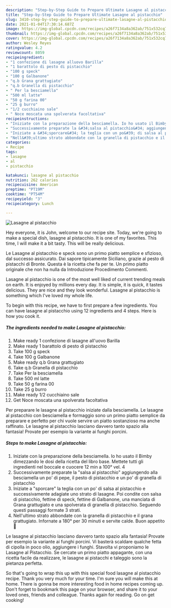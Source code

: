 ```yaml
---
description: "Step-by-Step Guide to Prepare Ultimate Lasagne al pistacchio"
title: "Step-by-Step Guide to Prepare Ultimate Lasagne al pistacchio"
slug: 3410-step-by-step-guide-to-prepare-ultimate-lasagne-al-pistacchio
date: 2021-01-04T17:30:14.687Z
image: https://img-global.cpcdn.com/recipes/a26f7134a8a362ab/751x532cq70/lasagne-al-pistacchio-recipe-main-photo.jpg
thumbnail: https://img-global.cpcdn.com/recipes/a26f7134a8a362ab/751x532cq70/lasagne-al-pistacchio-recipe-main-photo.jpg
cover: https://img-global.cpcdn.com/recipes/a26f7134a8a362ab/751x532cq70/lasagne-al-pistacchio-recipe-main-photo.jpg
author: Wesley Reyes
ratingvalue: 4.2
reviewcount: 8059
recipeingredient:
- "1 confezione di lasagne alluovo Barilla"
- "1 barattolo di pesto di pistacchio"
- "100 g speck"
- "100 g Galbanone"
- "q.b Grana grattugiato"
- "q.b Granella di pistacchio"
- " Per la besciamella"
- "500 ml latte"
- "50 g farina 00"
- "25 g burro"
- "1/2 cucchiaino sale"
- " Noce moscata una spolverata facoltativa"
recipeinstructions:
- "Iniziate con la preparazione della besciamella. Io ho usato il Bimby dimezzando le dosi della ricetta del libro base. Mettete tutti gli ingredienti nel boccale e cuocere 12 min a 100° vel. 4"
- "Successivamente preparate la &#34;salsa al pistacchio&#34; aggiungendo alla besciamella un po&#39; di pepe, il pesto di pistacchio e un po&#39; di granella di pistacchio"
- "Iniziate a &#34;sporcare&#34; la teglia con un po&#39; di salsa al pistacchio e successivamente adagiate uno strato di lasagne. Poi condite con salsa di pistacchio, fettine di speck, fettine di Galbanone, una manciata di Grana grattugiato e una spolverata di granella di pistacchio. Seguendo questi passaggi formate 3 strati."
- "Nell&#39;ultimo strato abbondate con la granella di pistacchio e il grana grattugiato. Infornate a 180° per 30 minuti e servite calde. Buon appetito 🤶"
categories:
- Recipe
tags:
- lasagne
- al
- pistacchio

katakunci: lasagne al pistacchio 
nutrition: 262 calories
recipecuisine: American
preptime: "PT19M"
cooktime: "PT54M"
recipeyield: "3"
recipecategory: Lunch

---
```



![Lasagne al pistacchio](https://img-global.cpcdn.com/recipes/a26f7134a8a362ab/751x532cq70/lasagne-al-pistacchio-recipe-main-photo.jpg)

Hey everyone, it is John, welcome to our recipe site. Today, we're going to make a special dish, lasagne al pistacchio. It is one of my favorites. This time, I will make it a bit tasty. This will be really delicious.

Le Lasagne al pistacchio e speck sono un primo piatto semplice e sfizioso, dal successo assicurato. Dai sapore tipicamente Siciliano, grazie al pesto di pistacchi di Bronte. Questa è la ricetta che fa per te. Un primo piatto originale che non ha nulla da Introduzione Procedimento Commenti.

Lasagne al pistacchio is one of the most well liked of current trending meals on earth. It is enjoyed by millions every day. It is simple, it is quick, it tastes delicious. They are nice and they look wonderful. Lasagne al pistacchio is something which I've loved my whole life.


To begin with this recipe, we have to first prepare a few ingredients. You can have lasagne al pistacchio using 12 ingredients and 4 steps. Here is how you cook it.

<!--inarticleads1-->

##### The ingredients needed to make Lasagne al pistacchio:

1. Make ready 1 confezione di lasagne all&#39;uovo Barilla
1. Make ready 1 barattolo di pesto di pistacchio
1. Take 100 g speck
1. Take 100 g Galbanone
1. Make ready q.b Grana grattugiato
1. Take q.b Granella di pistacchio
1. Take  Per la besciamella
1. Take 500 ml latte
1. Take 50 g farina 00
1. Take 25 g burro
1. Make ready 1/2 cucchiaino sale
1. Get  Noce moscata una spolverata facoltativa


Per preparare le lasagne al pistacchio iniziate dalla besciamella. Le lasagne al pistacchio con besciamella e formaggio sono un primo piatto semplice da preparare e perfetto per chi vuole servire un piatto sostanzioso ma anche raffinato. Le lasagne al pistacchio lasciano davvero tanto spazio alla fantasia! Provate per esempio la variante ai funghi porcini. 

<!--inarticleads2-->

##### Steps to make Lasagne al pistacchio:

1. Iniziate con la preparazione della besciamella. Io ho usato il Bimby dimezzando le dosi della ricetta del libro base. Mettete tutti gli ingredienti nel boccale e cuocere 12 min a 100° vel. 4
1. Successivamente preparate la &#34;salsa al pistacchio&#34; aggiungendo alla besciamella un po&#39; di pepe, il pesto di pistacchio e un po&#39; di granella di pistacchio
1. Iniziate a &#34;sporcare&#34; la teglia con un po&#39; di salsa al pistacchio e successivamente adagiate uno strato di lasagne. Poi condite con salsa di pistacchio, fettine di speck, fettine di Galbanone, una manciata di Grana grattugiato e una spolverata di granella di pistacchio. Seguendo questi passaggi formate 3 strati.
1. Nell&#39;ultimo strato abbondate con la granella di pistacchio e il grana grattugiato. Infornate a 180° per 30 minuti e servite calde. Buon appetito 🤶


Le lasagne al pistacchio lasciano davvero tanto spazio alla fantasia! Provate per esempio la variante ai funghi porcini. Vi basterà scaldare qualche fetta di cipolla in poco olio, aggiungere i funghi. Stavolta vi proponiamo le Lasagne al Pistacchio. Se cercate un primo piatto appagante, con una ricetta facile da realizzare, le lasagne ai pistacchi e taleggio sono la pietanza perfetta. 

So that's going to wrap this up with this special food lasagne al pistacchio recipe. Thank you very much for your time. I'm sure you will make this at home. There is gonna be more interesting food in home recipes coming up. Don't forget to bookmark this page on your browser, and share it to your loved ones, friends and colleague. Thanks again for reading. Go on get cooking!
